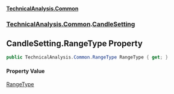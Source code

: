 #### [TechnicalAnalysis.Common](TechnicalAnalysis.Common.md 'TechnicalAnalysis.Common')
### [TechnicalAnalysis.Common](TechnicalAnalysis.Common.md#TechnicalAnalysis.Common 'TechnicalAnalysis.Common').[CandleSetting](CandleSetting.md 'TechnicalAnalysis.Common.CandleSetting')

## CandleSetting.RangeType Property

```csharp
public TechnicalAnalysis.Common.RangeType RangeType { get; }
```

#### Property Value
[RangeType](RangeType.md 'TechnicalAnalysis.Common.RangeType')